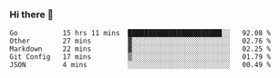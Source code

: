 ### Hi there 👋

<!--
**yeya24/yeya24** is a ✨ _special_ ✨ repository because its `README.md` (this file) appears on your GitHub profile.

Here are some ideas to get you started:

- 🔭 I’m currently working on ...
- 🌱 I’m currently learning ...
- 👯 I’m looking to collaborate on ...
- 🤔 I’m looking for help with ...
- 💬 Ask me about ...
- 📫 How to reach me: ...
- 😄 Pronouns: ...
- ⚡ Fun fact: ...
-->

<!--START_SECTION:waka-->
```text
Go           15 hrs 11 mins  ███████████████████████░░   92.08 % 
Other        27 mins         ▓░░░░░░░░░░░░░░░░░░░░░░░░   02.76 % 
Markdown     22 mins         ▓░░░░░░░░░░░░░░░░░░░░░░░░   02.25 % 
Git Config   17 mins         ▒░░░░░░░░░░░░░░░░░░░░░░░░   01.79 % 
JSON         4 mins          ░░░░░░░░░░░░░░░░░░░░░░░░░   00.49 % 
```
<!--END_SECTION:waka-->
